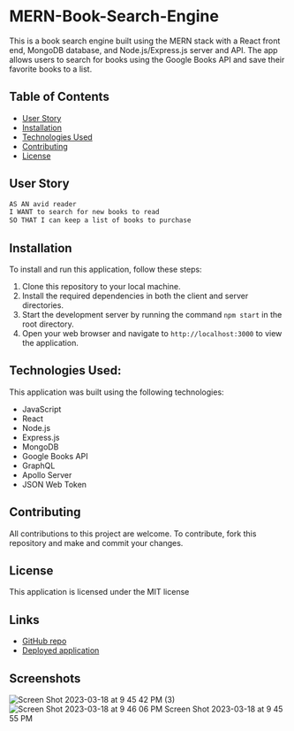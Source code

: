 # MERN-Book-Search-Engine

This is a book search engine built using the MERN stack with a React front end, MongoDB database, and Node.js/Express.js server and API. The app allows users to search for books using the Google Books API and save their favorite books to a list.

## Table of Contents

- [User Story](#user-story)
- [Installation](#Installation)
- [Technologies Used](#Technologies)
- [Contributing](#Contributing)
- [License](#License)

## User Story

```md
AS AN avid reader
I WANT to search for new books to read
SO THAT I can keep a list of books to purchase
```

## Installation 

To install and run this application, follow these steps:
1. Clone this repository to your local machine.
2. Install the required dependencies in both the client and server directories.
3. Start the development server by running the command `npm start` in the root directory.
4. Open your web browser and navigate to `http://localhost:3000` to view the application.

## Technologies Used:

This application was built using the following technologies:

- JavaScript
- React
- Node.js
- Express.js
- MongoDB
- Google Books API
- GraphQL
- Apollo Server
- JSON Web Token

## Contributing 
All contributions to this project are welcome. To contribute, fork this repository and make and commit your changes.

## License 
This application is licensed under the MIT license

## Links
- [GitHub repo](https://github.com/kagebright/MERN-Book-Search-Engine)
- [Deployed application](https://young-bastion-81785.herokuapp.com/)

## Screenshots 
![Screen Shot 2023-03-18 at 9 45 42 PM (3)](https://user-images.githubusercontent.com/113262558/226149811-c9ae6096-82ea-466b-892c-2f77eaa39af5.png)
![![Screen Shot 2023-03-18 at 9 46 06 PM](https://user-images.githubusercontent.com/113262558/226149815-44d1b09b-1240-41e3-90eb-9911502e3712.png)
Screen Shot 2023-03-18 at 9 45 55 PM](https://user-images.githubusercontent.com/113262558/226149814-2297fefd-ace3-4f0b-8751-828edf942aa4.png)
